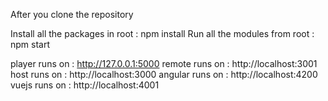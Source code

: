 After you clone the repository

Install all the packages in root :  npm install 
Run all the modules from root : npm start

player runs on  :  http://127.0.0.1:5000
remote runs on  :  http://localhost:3001
host runs on    :  http://localhost:3000
angular runs on :  http://localhost:4200
vuejs runs on   :  http://localhost:4001
